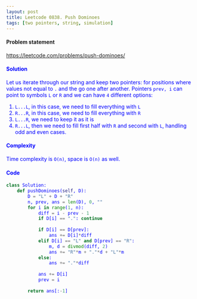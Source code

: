 ```yaml
---
layout: post
title: Leetcode 0838. Push Dominoes
tags: [two pointers, string, simulation]
---
```


#### Problem statement

<a href="https://leetcode.com/problems/push-dominoes/"> <font color = blue>https://leetcode.com/problems/push-dominoes/

#### Solution
Let us iterate through our string and keep two pointers: for positions where values not equal to `.` and the go one after another. Pointers `prev, i` can point to symbols `L` or `R` and we can have `4` different options:

1. `L...L`, in this case, we need to fill everything with `L`
2. `R...R`, in this case, we need to fill everything with `R`
3. `L...R`, we need to keep it as it is
4. `R...L`, then we need to fill first half with `R` and second with `L`, handling odd and even cases.

#### Complexity
Time complexity is `O(n)`, space is `O(n)` as well.

#### Code
```python
class Solution:
    def pushDominoes(self, D):
        D = "L" + D + "R"
        n, prev, ans = len(D), 0, ""
        for i in range(1, n):
            diff = i - prev - 1
            if D[i] == ".": continue
            
            if D[i] == D[prev]:
                ans += D[i]*diff     
            elif D[i] == "L" and D[prev] == "R":
                m, d = divmod(diff, 2)
                ans += "R"*m + "."*d + "L"*m
            else:
                ans += "."*diff
                
            ans += D[i]
            prev = i
        
        return ans[:-1]
```